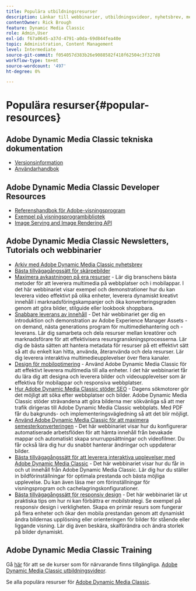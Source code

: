 ```yaml
---
title: Populära utbildningsresurser
description: Länkar till webbinarier, utbildningsvideor, nyhetsbrev, metodinformation och utvecklarresurser för Adobe Dynamic Media Classic.
contentOwner: Rick Brough
feature: Dynamic Media Classic
role: Admin,User
exl-id: f67a0645-a37d-4791-a0da-69d844fea40e
topic: Administration, Content Management
level: Intermediate
source-git-commit: f054057d383b26e9088582f418f62504c3f327d8
workflow-type: tm+mt
source-wordcount: '497'
ht-degree: 0%

---
```


# Populära resurser{#popular-resources}

## Adobe Dynamic Media Classic tekniska dokumentation

* [Versionsinformation](https://experienceleague.adobe.com/en/docs/dynamic-media-developer-resources/release-notes/s7rn2017)
* [Användarhandbok](introduction.md)

## Adobe Dynamic Media Classic Developer Resources

* [Referenshandbok för Adobe-visningsprogram](https://experienceleague.adobe.com/en/docs/dynamic-media-developer-resources)
* [Exempel på visningsprogrambibliotek](https://landing.adobe.com/en/na/dynamic-media/ctir-2755/live-demos.html)
* [Image Serving and Image Rendering API](https://experienceleague.adobe.com/en/docs/dynamic-media-developer-resources)

## Adobe Dynamic Media Classic Newsletters, Tutorials och webbinarier

* [Arkiv med Adobe Dynamic Media Classic nyhetsbrev](/help/using/dynamic-media-newsletter.md)
* [Bästa tillvägagångssätt för skärpebilder](/help/using/assets/s7_sharpening_images.pdf)
* [Maximera avkastningen på era resurser](https://adobecustomersuccess.adobeconnect.com/p5ar3hfrrec/?launcher=false&amp;fcsContent=true&amp;pbMode=normal&amp;proto=true) - Lär dig branschens bästa metoder för att leverera multimedia på webbplatser och i mobilappar. I det här webbinariet visar exempel och demonstrationer hur du kan leverera video effektivt på olika enheter, leverera dynamiskt kreativt innehåll i marknadsföringskampanjer och öka konverteringsgraden genom att göra bilder, stilguide eller lookbook shoppbara.
* [Snabbare leverans av innehåll](https://adobecustomersuccess.adobeconnect.com/p88ducm9pqv/) - Det här webbinariet ger dig en introduktion och demonstration av Adobe Experience Manager Assets - on demand, nästa generations program för multimediehantering och -leverans. Lär dig samarbeta och dela resurser mellan kreatörer och marknadsförare för att effektivisera resursgranskningsprocesserna. Lär dig de bästa sätten att hantera metadata för resurser på ett effektivt sätt så att du enkelt kan hitta, använda, återanvända och dela resurser. Lär dig leverera interaktiva multimedieupplevelser över flera kanaler.
* [Design för mobiloptimering](https://adobecustomersuccess.adobeconnect.com/p6oqd3wydif/?launcher=false&amp;fcsContent=true&amp;pbMode=normal&amp;proto=true) - Använd Adobe Dynamic Media Classic för att effektivt leverera multimedia till alla enheter. I det här webbinariet får du lära dig att designa och leverera bilder och videoupplevelser som är effektiva för mobilappar och responsiva webbplatser.
* [Hur Adobe Dynamic Media Classic stöder SEO](/help/using/assets/s7_seo.pdf) - Dagens sökmotorer gör det möjligt att söka efter webbplatser och bilder. Adobe Dynamic Media Classic stöder strävandena att göra bilderna mer sökvänliga så att mer trafik dirigeras till Adobe Dynamic Media Classic webbplats. Med PDF får du bakgrunds- och implementeringsvägledning så att det blir möjligt.
* [Använd Adobe Dynamic Media Classic för att maximera semesterkonverteringen](https://adobecustomersuccess.adobeconnect.com/p32n1yr85c9/?proto=true) - Det här webbinariet visar hur du konfigurerar automatiserade arbetsflöden för att hämta innehåll från bevakade mappar och automatiskt skapa snurruppsättningar och videofilmer. Du får också lära dig hur du snabbt hanterar ändringar och uppdaterar bilder.
* [Bästa tillvägagångssätt för att leverera interaktiva upplevelser med Adobe Dynamic Media Classic](https://seminars.adobeconnect.com/p7wb8ej3u6d/) - Det här webbinariet visar hur du får in och ut innehåll från Adobe Dynamic Media Classic. Lär dig hur du ställer in bildförinställningar för optimala prestanda och bästa möjliga upplevelse. Du kan även läsa mer om förinställningar för visningsprogram och cachelagringskonfigurationer.
* [Bästa tillvägagångssätt för responsiv design](https://offers.adobe.com/en/na/marketing/landings/_40458_responsive_design_live_on_demand_webinar.html) - Det här webbinariet lär ut praktiska tips om hur ni kan förbättra er mobilstrategi. Se exempel på responsiv design i verkligheten. Skapa en primär resurs som fungerar på flera enheter och ökar den mobila prestandan genom att dynamiskt ändra bildernas upplösning eller orienteringen för bilder för stående eller liggande visning. Lär dig även beskära, skalförändra och ändra storlek på bilder dynamiskt.

## Adobe Dynamic Media Classic Training

Gå [här](https://training.adobe.com/training/courses.html#product=adobe-scene7) för att se de kurser som för närvarande finns tillgängliga.
[Adobe Dynamic Media Classic utbildningsvideor](https://experienceleague.adobe.com/en/docs/dynamic-media-classic/using/intro/training-videos#intro).

Se alla populära resurser för [Adobe Dynamic Media Classic](home.md).

